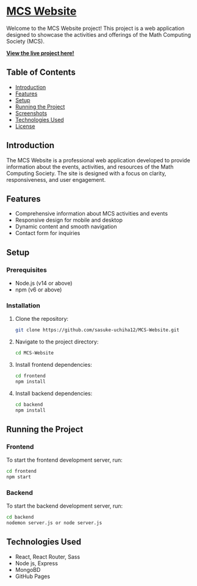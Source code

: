 # [MCS Website](https://sasuke-uchiha12.github.io/MCS-Website/)

Welcome to the MCS Website project! This project is a web application designed to showcase the activities and offerings of the Math Computing Society (MCS).

**[View the live project here!](https://sasuke-uchiha12.github.io/MCS-Website/)**

## Table of Contents

- [Introduction](#introduction)
- [Features](#features)
- [Setup](#setup)
- [Running the Project](#running-the-project)
- [Screenshots](#screenshots)
- [Technologies Used](#technologies-used)
- [License](#license)

## Introduction

The MCS Website is a professional web application developed to provide information about the events, activities, and resources of the Math Computing Society. The site is designed with a focus on clarity, responsiveness, and user engagement.

## Features

- Comprehensive information about MCS activities and events
- Responsive design for mobile and desktop
- Dynamic content and smooth navigation
- Contact form for inquiries

## Setup

### Prerequisites

- Node.js (v14 or above)
- npm (v6 or above)

### Installation

1. Clone the repository:
    ```bash
    git clone https://github.com/sasuke-uchiha12/MCS-Website.git
    ```

2. Navigate to the project directory:
    ```bash
    cd MCS-Website
    ```

3. Install frontend dependencies:
    ```bash
    cd frontend
    npm install
    ```

4. Install backend dependencies:
    ```bash
    cd backend
    npm install 
    ```

## Running the Project

### Frontend

To start the frontend development server, run:

```bash
cd frontend
npm start
```
### Backend

To start the backend development server, run:

```bash
cd backend
nodemon server.js or node server.js
```

## Technologies Used
- React, React Router, Sass
- Node js, Express
- MongoBD
- GitHub Pages
